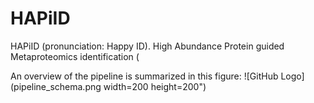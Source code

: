 # HAPiID
HAPiID (pronunciation: Happy ID). High Abundance Protein guided Metaproteomics identification (


An overview of the pipeline is summarized in this figure:
![GitHub Logo](pipeline_schema.png width=200 height=200")
